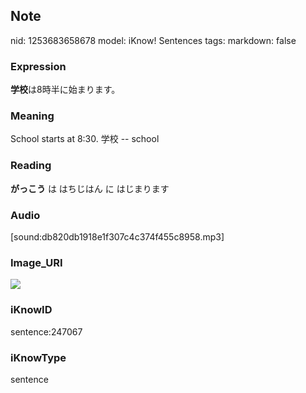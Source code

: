 ## Note
nid: 1253683658678
model: iKnow! Sentences
tags: 
markdown: false

### Expression
<b>学校</b>は8時半に始まります。

### Meaning
School starts at 8:30.
学校 -- school

### Reading
<b>がっこう</b> は はちじはん に はじまります

### Audio
[sound:db820db1918e1f307c4c374f455c8958.mp3]

### Image_URI
<img src="238f7cbb79974b2d8ec3a2ec910e8988.jpg">

### iKnowID
sentence:247067

### iKnowType
sentence
